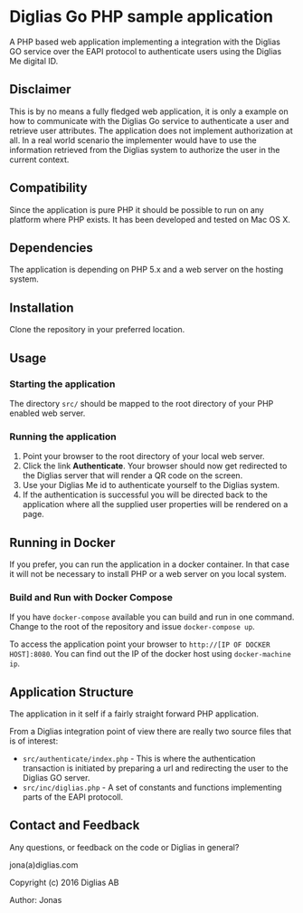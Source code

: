 # Diglias Go PHP sample application
A PHP based web application implementing a integration with the Diglias GO service over the EAPI protocol to authenticate users using the Diglias Me digital ID.

## Disclaimer
This is by no means a fully fledged web application, it is only a example on how to communicate with the Diglias Go service to authenticate a user and retrieve user attributes. The application does not implement authorization at all. In a real world scenario the implementer would have to use the information retrieved from the Diglias system to authorize the user in the current context.

## Compatibility
Since the application is pure PHP it should be possible to run on any platform where PHP exists. It has been developed and tested on Mac OS X. 

## Dependencies
The application is depending on PHP 5.x and a web server on the hosting system.  

## Installation
Clone the repository in your preferred location.

## Usage

### Starting the application
The directory `src/` should be mapped to the root directory of your PHP enabled web server.

### Running the application
1. Point your browser to the root directory of your local web server. 
2. Click the link **Authenticate**. Your browser should now get redirected to the Diglias server that will render a QR code on the screen.
3. Use your Diglias Me id to authenticate yourself to the Diglias system.
4. If the authentication is successful you will be directed back to the application where all the supplied user properties will be rendered on a page.

## Running in Docker

If you prefer, you can run the application in a docker container. In that case it will not be necessary to install PHP or a web server on you local system.

### Build and Run with Docker Compose
If you have `docker-compose` available you can build and run in one command. Change to the root of the repository and issue `docker-compose up`.

To access the application point your browser to `http://[IP OF DOCKER HOST]:8080`. You can find out the IP of the docker host using `docker-machine ip`.

## Application Structure

The application in it self if a fairly straight forward PHP application.

From a Diglias integration point of view there are really two source files that is of interest:

*  `src/authenticate/index.php` - This is where the authentication transaction is initiated by preparing a url and redirecting the user to the Diglias GO server.
*  `src/inc/diglias.php` - A set of constants and functions implementing parts of the EAPI protocoll.


## Contact and Feedback
Any questions, or feedback on the code or Diglias in general?

jona(a)diglias.com

Copyright (c) 2016 Diglias AB

Author: Jonas